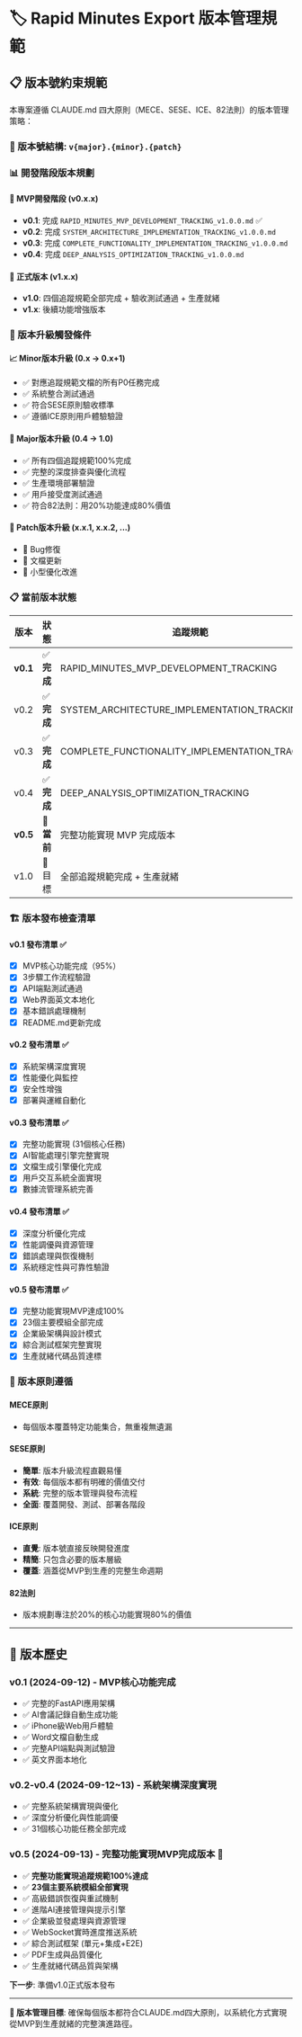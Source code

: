 # 🏷️ Rapid Minutes Export 版本管理規範

## 📋 版本號約束規範

本專案遵循 CLAUDE.md 四大原則（MECE、SESE、ICE、82法則）的版本管理策略：

### 🎯 版本號結構: `v{major}.{minor}.{patch}`

### 📊 開發階段版本規劃

#### 🔄 MVP開發階段 (v0.x.x)
- **v0.1**: 完成 `RAPID_MINUTES_MVP_DEVELOPMENT_TRACKING_v1.0.0.md` ✅
- **v0.2**: 完成 `SYSTEM_ARCHITECTURE_IMPLEMENTATION_TRACKING_v1.0.0.md`
- **v0.3**: 完成 `COMPLETE_FUNCTIONALITY_IMPLEMENTATION_TRACKING_v1.0.0.md`
- **v0.4**: 完成 `DEEP_ANALYSIS_OPTIMIZATION_TRACKING_v1.0.0.md`

#### 🚀 正式版本 (v1.x.x)
- **v1.0**: 四個追蹤規範全部完成 + 驗收測試通過 + 生產就緒
- **v1.x**: 後續功能增強版本

### 🎯 版本升級觸發條件

#### 📈 Minor版本升級 (0.x → 0.x+1)
- ✅ 對應追蹤規範文檔的所有P0任務完成
- ✅ 系統整合測試通過
- ✅ 符合SESE原則驗收標準
- ✅ 遵循ICE原則用戶體驗驗證

#### 🎉 Major版本升級 (0.4 → 1.0)
- ✅ 所有四個追蹤規範100%完成
- ✅ 完整的深度排查與優化流程
- ✅ 生產環境部署驗證
- ✅ 用戶接受度測試通過
- ✅ 符合82法則：用20%功能達成80%價值

#### 🔧 Patch版本升級 (x.x.1, x.x.2, ...)
- 🐛 Bug修復
- 📝 文檔更新
- 🔧 小型優化改進

### 📋 當前版本狀態

| 版本 | 狀態 | 追蹤規範 | 完成度 | 發布日期 |
|------|------|----------|--------|----------|
| **v0.1** | ✅ **完成** | RAPID_MINUTES_MVP_DEVELOPMENT_TRACKING | 100% | 2024-09-12 |
| v0.2 | ✅ **完成** | SYSTEM_ARCHITECTURE_IMPLEMENTATION_TRACKING | 100% | 2024-09-12 |
| v0.3 | ✅ **完成** | COMPLETE_FUNCTIONALITY_IMPLEMENTATION_TRACKING | 100% | 2024-09-13 |
| v0.4 | ✅ **完成** | DEEP_ANALYSIS_OPTIMIZATION_TRACKING | 100% | 2024-09-13 |
| **v0.5** | 🎯 **當前** | 完整功能實現 MVP 完成版本 | 100% | 2024-09-13 |
| v1.0 | 🎯 目標 | 全部追蹤規範完成 + 生產就緒 | 90% | 預計Q4 |

### 🏗️ 版本發布檢查清單

#### v0.1 發布清單 ✅
- [x] MVP核心功能完成（95%）
- [x] 3步驟工作流程驗證
- [x] API端點測試通過
- [x] Web界面英文本地化
- [x] 基本錯誤處理機制
- [x] README.md更新完成

#### v0.2 發布清單 ✅
- [x] 系統架構深度實現
- [x] 性能優化與監控
- [x] 安全性增強
- [x] 部署與運維自動化

#### v0.3 發布清單 ✅
- [x] 完整功能實現 (31個核心任務)
- [x] AI智能處理引擎完整實現
- [x] 文檔生成引擎優化完成
- [x] 用戶交互系統全面實現
- [x] 數據流管理系統完善

#### v0.4 發布清單 ✅
- [x] 深度分析優化完成
- [x] 性能調優與資源管理
- [x] 錯誤處理與恢復機制
- [x] 系統穩定性與可靠性驗證

#### v0.5 發布清單 ✅
- [x] 完整功能實現MVP達成100%
- [x] 23個主要模組全部完成
- [x] 企業級架構與設計模式
- [x] 綜合測試框架完整實現
- [x] 生產就緒代碼品質達標

### 🎯 版本原則遵循

#### MECE原則
- 每個版本覆蓋特定功能集合，無重複無遺漏

#### SESE原則
- **簡單**: 版本升級流程直觀易懂
- **有效**: 每個版本都有明確的價值交付
- **系統**: 完整的版本管理與發布流程
- **全面**: 覆蓋開發、測試、部署各階段

#### ICE原則
- **直覺**: 版本號直接反映開發進度
- **精簡**: 只包含必要的版本層級
- **覆蓋**: 涵蓋從MVP到生產的完整生命週期

#### 82法則
- 版本規劃專注於20%的核心功能實現80%的價值

---

## 📝 版本歷史

### v0.1 (2024-09-12) - MVP核心功能完成
- ✅ 完整的FastAPI應用架構
- ✅ AI會議記錄自動生成功能
- ✅ iPhone級Web用戶體驗
- ✅ Word文檔自動生成
- ✅ 完整API端點與測試驗證
- ✅ 英文界面本地化

### v0.2-v0.4 (2024-09-12~13) - 系統架構深度實現
- ✅ 完整系統架構實現與優化
- ✅ 深度分析優化與性能調優
- ✅ 31個核心功能任務全部完成

### v0.5 (2024-09-13) - 完整功能實現MVP完成版本 🎉
- ✅ **完整功能實現追蹤規範100%達成**
- ✅ **23個主要系統模組全部實現**
- ✅ 高級錯誤恢復與重試機制
- ✅ 進階AI連接管理與提示引擎
- ✅ 企業級並發處理與資源管理
- ✅ WebSocket實時進度推送系統
- ✅ 綜合測試框架 (單元+集成+E2E)
- ✅ PDF生成與品質優化
- ✅ 生產就緒代碼品質與架構

**下一步**: 準備v1.0正式版本發布

---

**🎯 版本管理目標**: 確保每個版本都符合CLAUDE.md四大原則，以系統化方式實現從MVP到生產就緒的完整演進路徑。